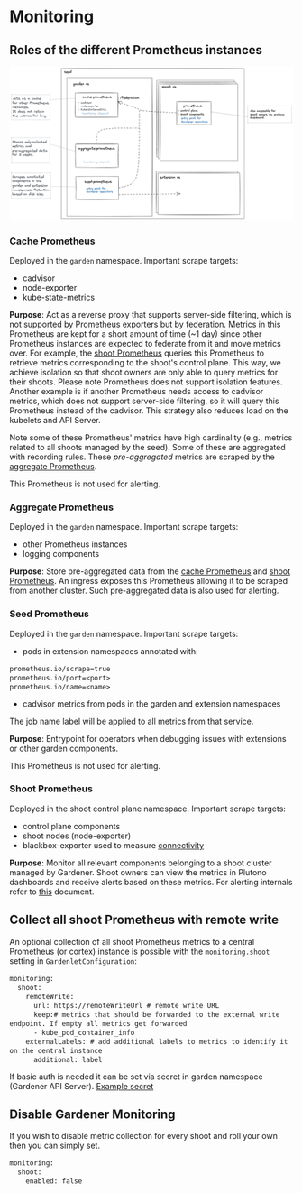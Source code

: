 # Monitoring

## Roles of the different Prometheus instances

![monitoring](./images/monitoring.png)

### Cache Prometheus

Deployed in the `garden` namespace. Important scrape targets:

- cadvisor
- node-exporter
- kube-state-metrics

**Purpose**: Act as a reverse proxy that supports server-side filtering, which is not supported by Prometheus exporters but by federation. Metrics in this Prometheus are kept for a short amount of time (~1 day) since other Prometheus instances are expected to federate from it and move metrics over. For example, the [shoot Prometheus](#shoot-prometheus) queries this Prometheus to retrieve metrics corresponding to the shoot's control plane. This way, we achieve isolation so that shoot owners are only able to query metrics for their shoots. Please note Prometheus does not support isolation features. Another example is if another Prometheus needs access to cadvisor metrics, which does not support server-side filtering, so it will query this Prometheus instead of the cadvisor. This strategy also reduces load on the kubelets and API Server.

Note some of these Prometheus' metrics have high cardinality (e.g., metrics related to all shoots managed by the seed). Some of these are aggregated with recording rules. These _pre-aggregated_ metrics are scraped by the [aggregate Prometheus](#aggregate-prometheus).

This Prometheus is not used for alerting.

### Aggregate Prometheus

Deployed in the `garden` namespace. Important scrape targets:

- other Prometheus instances
- logging components

**Purpose**: Store pre-aggregated data from the [cache Prometheus](#cache-prometheus) and [shoot Prometheus](#shoot-prometheus). An ingress exposes this Prometheus allowing it to be scraped from another cluster. Such pre-aggregated data is also used for alerting.

### Seed Prometheus

Deployed in the `garden` namespace. Important scrape targets:

- pods in extension namespaces annotated with:
```
prometheus.io/scrape=true
prometheus.io/port=<port>
prometheus.io/name=<name>
```
- cadvisor metrics from pods in the garden and extension namespaces

The job name label will be applied to all metrics from that service.

**Purpose**: Entrypoint for operators when debugging issues with extensions or other garden components.

This Prometheus is not used for alerting.

### Shoot Prometheus

Deployed in the shoot control plane namespace. Important scrape targets:

- control plane components
- shoot nodes (node-exporter)
- blackbox-exporter used to measure [connectivity](connectivity.md)

**Purpose**: Monitor all relevant components belonging to a shoot cluster managed by Gardener. Shoot owners can view the metrics in Plutono dashboards and receive alerts based on these metrics. For alerting internals refer to [this](alerting.md) document.

## Collect all shoot Prometheus with remote write

An optional collection of all shoot Prometheus metrics to a central Prometheus (or cortex) instance is possible with the `monitoring.shoot` setting in `GardenletConfiguration`:
```
monitoring:
  shoot:
    remoteWrite:
      url: https://remoteWriteUrl # remote write URL
      keep:# metrics that should be forwarded to the external write endpoint. If empty all metrics get forwarded
      - kube_pod_container_info
    externalLabels: # add additional labels to metrics to identify it on the central instance
      additional: label
```

If basic auth is needed it can be set via secret in garden namespace (Gardener API Server). [Example secret](../../example/10-secret-remote-write.yaml)

## Disable Gardener Monitoring

If you wish to disable metric collection for every shoot and roll your own then you can simply set.
```
monitoring:
  shoot:
    enabled: false
```
